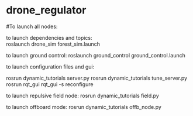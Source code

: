 # drone_regulator

#To launch all nodes: 

to launch dependencies and topics:    
  roslaunch drone_sim forest_sim.launch 
  
to launch ground control:
  roslaunch ground_control ground_control.launch 
  
to launch configuration files and gui:

  rosrun dynamic_tutorials server.py
  rosrun dynamic_tutorials tune_server.py
  rosrun rqt_gui rqt_gui -s reconfigure 
  
to launch repulsive field node:
  rosrun dynamic_tutorials field.py 
  
to launch offboard mode:
  rosrun dynamic_tutorials offb_node.py
